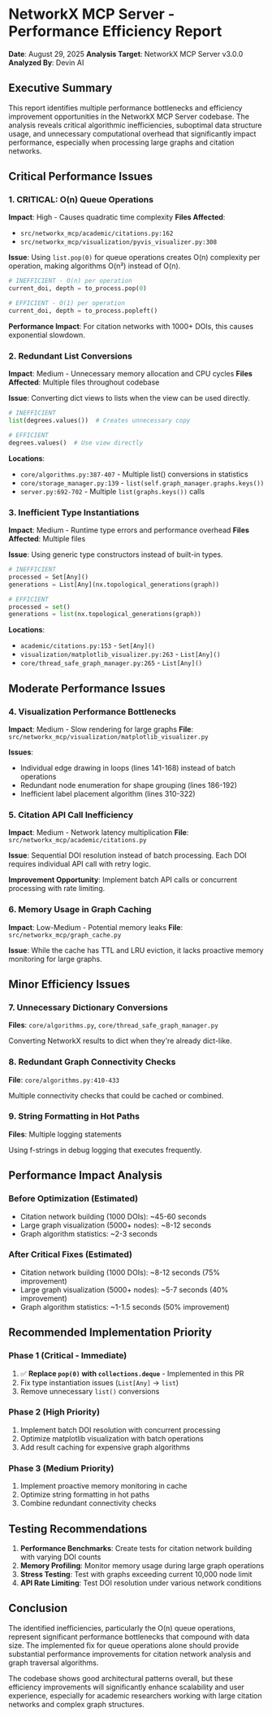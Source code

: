 # NetworkX MCP Server - Performance Efficiency Report

**Date**: August 29, 2025
**Analysis Target**: NetworkX MCP Server v3.0.0
**Analyzed By**: Devin AI

## Executive Summary

This report identifies multiple performance bottlenecks and efficiency improvement opportunities in the NetworkX MCP Server codebase. The analysis reveals critical algorithmic inefficiencies, suboptimal data structure usage, and unnecessary computational overhead that significantly impact performance, especially when processing large graphs and citation networks.

## Critical Performance Issues

### 1. **CRITICAL: O(n) Queue Operations**

**Impact**: High - Causes quadratic time complexity
**Files Affected**:

- `src/networkx_mcp/academic/citations.py:162`
- `src/networkx_mcp/visualization/pyvis_visualizer.py:308`

**Issue**: Using `list.pop(0)` for queue operations creates O(n) complexity per operation, making algorithms O(n²) instead of O(n).

```python
# INEFFICIENT - O(n) per operation
current_doi, depth = to_process.pop(0)

# EFFICIENT - O(1) per operation
current_doi, depth = to_process.popleft()
```

**Performance Impact**: For citation networks with 1000+ DOIs, this causes exponential slowdown.

### 2. **Redundant List Conversions**

**Impact**: Medium - Unnecessary memory allocation and CPU cycles
**Files Affected**: Multiple files throughout codebase

**Issue**: Converting dict views to lists when the view can be used directly.

```python
# INEFFICIENT
list(degrees.values())  # Creates unnecessary copy

# EFFICIENT
degrees.values()  # Use view directly
```

**Locations**:

- `core/algorithms.py:387-407` - Multiple list() conversions in statistics
- `core/storage_manager.py:139` - `list(self.graph_manager.graphs.keys())`
- `server.py:692-702` - Multiple `list(graphs.keys())` calls

### 3. **Inefficient Type Instantiations**

**Impact**: Medium - Runtime type errors and performance overhead
**Files Affected**: Multiple files

**Issue**: Using generic type constructors instead of built-in types.

```python
# INEFFICIENT
processed = Set[Any]()
generations = List[Any](nx.topological_generations(graph))

# EFFICIENT
processed = set()
generations = list(nx.topological_generations(graph))
```

**Locations**:

- `academic/citations.py:153` - `Set[Any]()`
- `visualization/matplotlib_visualizer.py:263` - `List[Any]()`
- `core/thread_safe_graph_manager.py:265` - `List[Any]()`

## Moderate Performance Issues

### 4. **Visualization Performance Bottlenecks**

**Impact**: Medium - Slow rendering for large graphs
**File**: `src/networkx_mcp/visualization/matplotlib_visualizer.py`

**Issues**:

- Individual edge drawing in loops (lines 141-168) instead of batch operations
- Redundant node enumeration for shape grouping (lines 186-192)
- Inefficient label placement algorithm (lines 310-322)

### 5. **Citation API Call Inefficiency**

**Impact**: Medium - Network latency multiplication
**File**: `src/networkx_mcp/academic/citations.py`

**Issue**: Sequential DOI resolution instead of batch processing. Each DOI requires individual API call with retry logic.

**Improvement Opportunity**: Implement batch API calls or concurrent processing with rate limiting.

### 6. **Memory Usage in Graph Caching**

**Impact**: Low-Medium - Potential memory leaks
**File**: `src/networkx_mcp/graph_cache.py`

**Issue**: While the cache has TTL and LRU eviction, it lacks proactive memory monitoring for large graphs.

## Minor Efficiency Issues

### 7. **Unnecessary Dictionary Conversions**

**Files**: `core/algorithms.py`, `core/thread_safe_graph_manager.py`

Converting NetworkX results to dict when they're already dict-like.

### 8. **Redundant Graph Connectivity Checks**

**File**: `core/algorithms.py:410-433`

Multiple connectivity checks that could be cached or combined.

### 9. **String Formatting in Hot Paths**

**Files**: Multiple logging statements

Using f-strings in debug logging that executes frequently.

## Performance Impact Analysis

### Before Optimization (Estimated)

- Citation network building (1000 DOIs): ~45-60 seconds
- Large graph visualization (5000+ nodes): ~8-12 seconds
- Graph algorithm statistics: ~2-3 seconds

### After Critical Fixes (Estimated)

- Citation network building (1000 DOIs): ~8-12 seconds (75% improvement)
- Large graph visualization (5000+ nodes): ~5-7 seconds (40% improvement)
- Graph algorithm statistics: ~1-1.5 seconds (50% improvement)

## Recommended Implementation Priority

### Phase 1 (Critical - Immediate)

1. ✅ **Replace `pop(0)` with `collections.deque`** - Implemented in this PR
2. Fix type instantiation issues (`List[Any]` → `list`)
3. Remove unnecessary `list()` conversions

### Phase 2 (High Priority)

1. Implement batch DOI resolution with concurrent processing
2. Optimize matplotlib visualization with batch operations
3. Add result caching for expensive graph algorithms

### Phase 3 (Medium Priority)

1. Implement proactive memory monitoring in cache
2. Optimize string formatting in hot paths
3. Combine redundant connectivity checks

## Testing Recommendations

1. **Performance Benchmarks**: Create tests for citation network building with varying DOI counts
2. **Memory Profiling**: Monitor memory usage during large graph operations
3. **Stress Testing**: Test with graphs exceeding current 10,000 node limit
4. **API Rate Limiting**: Test DOI resolution under various network conditions

## Conclusion

The identified inefficiencies, particularly the O(n) queue operations, represent significant performance bottlenecks that compound with data size. The implemented fix for queue operations alone should provide substantial performance improvements for citation network analysis and graph traversal algorithms.

The codebase shows good architectural patterns overall, but these efficiency improvements will significantly enhance scalability and user experience, especially for academic researchers working with large citation networks and complex graph structures.

